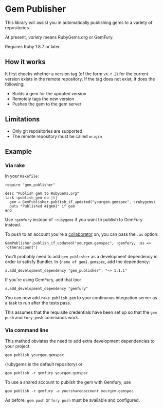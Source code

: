# Gem Publisher

This library will assist you in automatically publishing gems to a variety of
repositories.

At present, *variety* means RubyGems.org or GemFury.

Requires Ruby 1.8.7 or later.

## How it works

It first checks whether a version tag (of the form `vX.Y.Z`) for the current
version exists in the remote repository.  If the tag does not exist, it does the following:

* Builds a gem for the updated version
* Remotely tags the new version
* Pushes the gem to the gem server

## Limitations

* Only git repositories are supported
* The remote repository must be called `origin`

## Example

### Via rake

In your `Rakefile`:

    require "gem_publisher"

    desc "Publish gem to RubyGems.org"
    task :publish_gem do |t|
      gem = GemPublisher.publish_if_updated("yourgem.gemspec", :rubygems)
      puts "Published #{gem}" if gem
    end

Use `:gemfury` instead of `:rubygems` if you want to publish to GemFury instead.

To push to an account you're a [collaborator](http://devcenter.gemfury.com/articles/collaboration.html) on, you can pass the `:as` option:

    GemPublisher.publish_if_updated("yourgem.gemspec", :gemfury, :as => 'otheraccount')

You'll probably need to add `gem_publisher` as a development dependency in
order to satisfy Bundler. In `{name of gem}.gemspec`, add the dependency:

    s.add_development_dependency "gem_publisher", "~> 1.1.1"

If you're using GemFury, add that too:

    s.add_development_dependency "gemfury"

You can now add `rake publish_gem` to your continuous integration server as a
task to run after the tests pass.

This assumes that the requisite credentials have been set up so that the
`gem push` and `fury push` commands work.

### Via command line

This method obviates the need to add extra development dependencies to your
project.

    gem publish yourgem.gemspec

(rubygems is the default repository) or

    gem publish -r gemfury yourgem.gemspec

To use a shared account to publish the gem with Gemfury, use

    gem publish -r gemfury -a yoursharedaccount yourgem.gemspec

As before, `gem push` or `fury push` must be available and configured.
